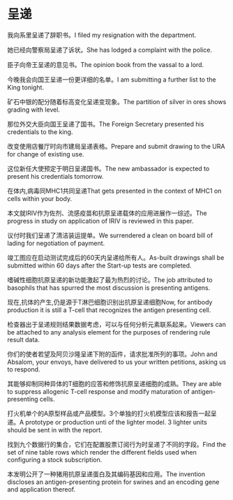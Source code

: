 # 呈递

<p><span class="chinese">我向系里呈递了辞职书。</span><span class="english">I filed my resignation with the department.</span></p>

<p><span class="chinese">她已经向警察局呈递了诉状。</span><span class="english">She has lodged a complaint with the police.</span></p>

<p><span class="chinese">臣子向帝王呈递的意见书。</span><span class="english">The opinion book from the vassal to a lord.</span></p>

<p><span class="chinese">今晚我会向国王呈递一份更详细的名单。</span><span class="english">I am submitting a further list to the King tonight.</span></p>

<p><span class="chinese">矿石中银的配分随着标高变化呈递变现象。</span><span class="english">The partition of silver in ores shows grading with level.</span></p>

<p><span class="chinese">那位外交大臣向国王呈递了国书。</span><span class="english">The Foreign Secretary presented his credentials to the king.</span></p>

<p><span class="chinese">改变使用店餐厅时向市建局呈递表格。</span><span class="english">Prepare and submit drawing to the URA for change of existing use.</span></p>

<p><span class="chinese">这位新任大使预定于明日呈递国书。</span><span class="english">The new ambassador is expected to present his credentials tomorrow.</span></p>

<p><span class="chinese">在体内,病毒同MHC1共同呈递</span><span class="english">That gets presented in the context of MHC1 on cells within your body.</span></p>

<p><span class="chinese">本文就IRIV作为佐剂、流感疫苗和抗原呈递载体的应用进展作一综述。</span><span class="english">The progress in study on application of IRIV is reviewed in this paper.</span></p>

<p><span class="chinese">议付时我们呈递了清洁装运提单。</span><span class="english">We surrendered a clean on board bill of lading for negotiation of payment.</span></p>

<p><span class="chinese">竣工图应在启动测试完成后的60天内呈递给所有人。</span><span class="english">As-built drawings shall be submitted within 60 days after the Start-up tests are completed.</span></p>

<p><span class="chinese">嗜碱性细胞抗原呈递的新功能激起了最为热烈的讨论。</span><span class="english">The job attributed to basophils that has spurred the most discussion is presenting antigens.</span></p>

<p><span class="chinese">现在,抗体的产生,仍是源于T淋巴细胞识别出抗原呈递细胞</span><span class="english">Now, for antibody production it is still a T-cell that recognizes the antigen presenting cell.</span></p>

<p><span class="chinese">检查器出于呈递规则结果数据考虑，可以与任何分析元素联系起来。</span><span class="english">Viewers can be attached to any analysis element for the purposes of rendering rule result data.</span></p>

<p><span class="chinese">你们的使者若望及阿贝沙隆呈递下附的函件，请求批准所列的事项。</span><span class="english">John and Absalom, your envoys, have delivered to us your written petitions, asking us to respond.</span></p>

<p><span class="chinese">其能够抑制同种异体的T细胞的应答和修饰抗原呈递细胞的成熟。</span><span class="english">They are able to suppress allogenic T-cell response and modify maturation of antigen-presenting cells.</span></p>

<p><span class="chinese">打火机单个的A原型样品或产品模型。3个单独的打火机模型应该和报告一起呈递。</span><span class="english">A prototype or production unti of the lighter model. 3 lighter units should be sent in with the report.</span></p>

<p><span class="chinese">找到九个数据行的集合，它们在配置股票订阅行为时呈递了不同的字段。</span><span class="english">Find the set of nine table rows which render the different fields used when configuring a stock subscription.</span></p>

<p><span class="chinese">本发明公开了一种猪用抗原呈递蛋白及其编码基因和应用。</span><span class="english">The invention discloses an antigen-presenting protein for swines and an encoding gene and application thereof.</span></p>

